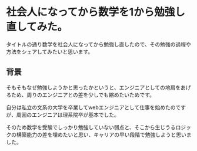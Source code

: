 # 社会人になってから数学を1から勉強し直してみた。

タイトルの通り数学を社会人になってから勉強し直したので、その勉強の過程や方法をシェアしてみたいと思います。

## 背景

そもそもなぜ勉強しようかと思ったかというと、エンジニアとしての地肩をあげるため、周りのエンジニアとの差を少しでも縮めたいためです。

自分は私立の文系の大学を卒業してwebエンジニアとして仕事を始めたのですが、周囲のエンジニアは理系院卒が基本でした。

そのため数学を受験でしっかり勉強していない弱点と、そこから生じうるロジックの構築能力の差を埋めたいと思い、キャリアの早い段階で勉強しようと思いました。




